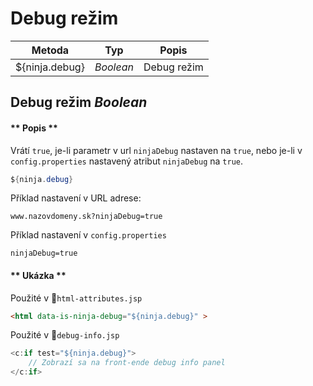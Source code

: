# Debug režim

 | Metoda | Typ | Popis |
 | -------------- | --------- | ----------- |
 | ${ninja.debug} | *Boolean* | Debug režim |

## Debug režim *Boolean*

<!-- tabs:start -->

#### ** Popis **

Vrátí `true`, je-li parametr v url `ninjaDebug` nastaven na `true`, nebo je-li v `config.properties` nastavený atribut `ninjaDebug` na `true`.

```java
${ninja.debug}
```

Příklad nastavení v URL adrese:

```url
www.nazovdomeny.sk?ninjaDebug=true
```

Příklad nastavení v `config.properties`

```properties
ninjaDebug=true
```

#### ** Ukázka **

Použité v :ghost:<code>html-attributes.jsp</code>

```html
<html data-is-ninja-debug="${ninja.debug}" >
```

Použité v :ghost:<code>debug-info.jsp</code>

```java
<c:if test="${ninja.debug}">
    // Zobrazí sa na front-ende debug info panel
</c:if>
```

<!-- tabs:end -->
